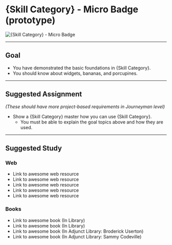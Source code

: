 # {Skill Category} - Micro Badge (prototype)

![{Skill Category} - Micro Badge](http://familysearch.org/badge.png "{Skill Category} Journeyman badge")


-----


## Goal
- You have demonstrated the basic foundations in {Skill Category}.
- You should know about widgets, bananas, and porcupines.


-----


## Suggested Assignment
*(These should have more project-based requirements in Journeyman level)*

- Show a {Skill Category} master how you can use {Skill Category}.
    - You must be able to explain the goal topics above and how they are used.


-----


## Suggested Study

### Web
- Link to awesome web resource
- Link to awesome web resource
- Link to awesome web resource
- Link to awesome web resource
- Link to awesome web resource

### Books
- Link to awesome book (In Library)
- Link to awesome book (In Library)
- Link to awesome book (In Adjunct Library: Broderick Userton)
- Link to awesome book (In Adjunct Library: Sammy Codeville)
